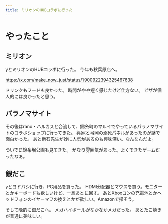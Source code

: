 ```yaml
---
title: ミリオンのHUBコラボに行った
---
```


# やったこと

## ミリオン

yとミリオンのHUBコラボに行った。
今年も秋葉原店へ。

<https://x.com/make_now_just/status/1900922394325467638>

ドリンクもフードも良かった。
時間がやや短く感じたけど仕方ない。
ピザが個人的には良かったと思う。

## パラノマサイト

その後はrano・ハルカスと合流して、錦糸町のマルイでやっているパラノマサイトのコラボショップに行ってきた。
興家と弓岡の溺死パネルがあったのが謎で面白かった。
あと新石先生が妙に人気があるのも興味深い。なんなんだよ。

ついでに錦糸堀公園も見てきた。
かなり雰囲気があった。よくできたゲームだったなぁ。

## 銀だこ

yとヨドバシに行き、PC用品を買った。
HDMI分配器とマウスを買う。モニターとかキーボードも欲しいけど、一旦あとに回す。
あとXboxコンの充電池とかヘッドフォンのイヤーマフの換えとかが欲しい。Amazonで探そう。

そして晩酌に銀だこへ。
メガハイボールがなかなかメガだった。
あとたこ焼きが普通に美味しい。
